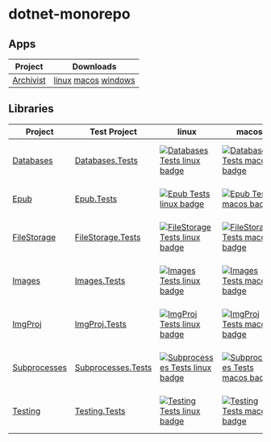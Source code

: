 # dotnet-monorepo

## Apps

| Project | Downloads |
| --- | --- |
| [Archivist](https://github.com/jayruin/dotnet-monorepo/tree/master/src/Archivist) | [linux](https://github.com/jayruin/dotnet-monorepo/releases/download/Archivist/Archivist-linux) [macos](https://github.com/jayruin/dotnet-monorepo/releases/download/Archivist/Archivist-macos) [windows](https://github.com/jayruin/dotnet-monorepo/releases/download/Archivist/Archivist-windows.exe)


## Libraries

| Project | Test Project | linux | macos | windows |
| --- | --- | --- | --- | --- |
| [Databases](https://github.com/jayruin/dotnet-monorepo/tree/master/src/Databases) | [Databases.Tests](https://github.com/jayruin/dotnet-monorepo/tree/master/src/Databases.Tests) | [![Databases Tests linux badge](https://img.shields.io/endpoint?logo=github&style=plastic&url=https%3A%2F%2Fraw.githubusercontent.com%2Fjayruin%2Fdotnet-monorepo%2Fgh-pages%2FDatabases.Tests.badges.linux.json)](https://jayruin.github.io/dotnet-monorepo/Databases.Tests.linux.html) | [![Databases Tests macos badge](https://img.shields.io/endpoint?logo=github&style=plastic&url=https%3A%2F%2Fraw.githubusercontent.com%2Fjayruin%2Fdotnet-monorepo%2Fgh-pages%2FDatabases.Tests.badges.macos.json)](https://jayruin.github.io/dotnet-monorepo/Databases.Tests.macos.html) | [![Databases Tests windows badge](https://img.shields.io/endpoint?logo=github&style=plastic&url=https%3A%2F%2Fraw.githubusercontent.com%2Fjayruin%2Fdotnet-monorepo%2Fgh-pages%2FDatabases.Tests.badges.windows.json)](https://jayruin.github.io/dotnet-monorepo/Databases.Tests.windows.html) |
| [Epub](https://github.com/jayruin/dotnet-monorepo/tree/master/src/Epub) | [Epub.Tests](https://github.com/jayruin/dotnet-monorepo/tree/master/src/Epub.Tests) | [![Epub Tests linux badge](https://img.shields.io/endpoint?logo=github&style=plastic&url=https%3A%2F%2Fraw.githubusercontent.com%2Fjayruin%2Fdotnet-monorepo%2Fgh-pages%2FEpub.Tests.badges.linux.json)](https://jayruin.github.io/dotnet-monorepo/Epub.Tests.linux.html) | [![Epub Tests macos badge](https://img.shields.io/endpoint?logo=github&style=plastic&url=https%3A%2F%2Fraw.githubusercontent.com%2Fjayruin%2Fdotnet-monorepo%2Fgh-pages%2FEpub.Tests.badges.macos.json)](https://jayruin.github.io/dotnet-monorepo/Epub.Tests.macos.html) | [![Epub Tests windows badge](https://img.shields.io/endpoint?logo=github&style=plastic&url=https%3A%2F%2Fraw.githubusercontent.com%2Fjayruin%2Fdotnet-monorepo%2Fgh-pages%2FEpub.Tests.badges.windows.json)](https://jayruin.github.io/dotnet-monorepo/Epub.Tests.windows.html) |
| [FileStorage](https://github.com/jayruin/dotnet-monorepo/tree/master/src/FileStorage) | [FileStorage.Tests](https://github.com/jayruin/dotnet-monorepo/tree/master/src/FileStorage.Tests) | [![FileStorage Tests linux badge](https://img.shields.io/endpoint?logo=github&style=plastic&url=https%3A%2F%2Fraw.githubusercontent.com%2Fjayruin%2Fdotnet-monorepo%2Fgh-pages%2FFileStorage.Tests.badges.linux.json)](https://jayruin.github.io/dotnet-monorepo/FileStorage.Tests.linux.html) | [![FileStorage Tests macos badge](https://img.shields.io/endpoint?logo=github&style=plastic&url=https%3A%2F%2Fraw.githubusercontent.com%2Fjayruin%2Fdotnet-monorepo%2Fgh-pages%2FFileStorage.Tests.badges.macos.json)](https://jayruin.github.io/dotnet-monorepo/FileStorage.Tests.macos.html) | [![FileStorage Tests windows badge](https://img.shields.io/endpoint?logo=github&style=plastic&url=https%3A%2F%2Fraw.githubusercontent.com%2Fjayruin%2Fdotnet-monorepo%2Fgh-pages%2FFileStorage.Tests.badges.windows.json)](https://jayruin.github.io/dotnet-monorepo/FileStorage.Tests.windows.html) |
| [Images](https://github.com/jayruin/dotnet-monorepo/tree/master/src/Images) | [Images.Tests](https://github.com/jayruin/dotnet-monorepo/tree/master/src/Images.Tests) | [![Images Tests linux badge](https://img.shields.io/endpoint?logo=github&style=plastic&url=https%3A%2F%2Fraw.githubusercontent.com%2Fjayruin%2Fdotnet-monorepo%2Fgh-pages%2FImages.Tests.badges.linux.json)](https://jayruin.github.io/dotnet-monorepo/Images.Tests.linux.html) | [![Images Tests macos badge](https://img.shields.io/endpoint?logo=github&style=plastic&url=https%3A%2F%2Fraw.githubusercontent.com%2Fjayruin%2Fdotnet-monorepo%2Fgh-pages%2FImages.Tests.badges.macos.json)](https://jayruin.github.io/dotnet-monorepo/Images.Tests.macos.html) | [![Images Tests windows badge](https://img.shields.io/endpoint?logo=github&style=plastic&url=https%3A%2F%2Fraw.githubusercontent.com%2Fjayruin%2Fdotnet-monorepo%2Fgh-pages%2FImages.Tests.badges.windows.json)](https://jayruin.github.io/dotnet-monorepo/Images.Tests.windows.html) |
| [ImgProj](https://github.com/jayruin/dotnet-monorepo/tree/master/src/ImgProj) | [ImgProj.Tests](https://github.com/jayruin/dotnet-monorepo/tree/master/src/ImgProj.Tests) | [![ImgProj Tests linux badge](https://img.shields.io/endpoint?logo=github&style=plastic&url=https%3A%2F%2Fraw.githubusercontent.com%2Fjayruin%2Fdotnet-monorepo%2Fgh-pages%2FImgProj.Tests.badges.linux.json)](https://jayruin.github.io/dotnet-monorepo/ImgProj.Tests.linux.html) | [![ImgProj Tests macos badge](https://img.shields.io/endpoint?logo=github&style=plastic&url=https%3A%2F%2Fraw.githubusercontent.com%2Fjayruin%2Fdotnet-monorepo%2Fgh-pages%2FImgProj.Tests.badges.macos.json)](https://jayruin.github.io/dotnet-monorepo/ImgProj.Tests.macos.html) | [![ImgProj Tests windows badge](https://img.shields.io/endpoint?logo=github&style=plastic&url=https%3A%2F%2Fraw.githubusercontent.com%2Fjayruin%2Fdotnet-monorepo%2Fgh-pages%2FImgProj.Tests.badges.windows.json)](https://jayruin.github.io/dotnet-monorepo/ImgProj.Tests.windows.html) |
| [Subprocesses](https://github.com/jayruin/dotnet-monorepo/tree/master/src/Subprocesses) | [Subprocesses.Tests](https://github.com/jayruin/dotnet-monorepo/tree/master/src/Subprocesses.Tests) | [![Subprocesses Tests linux badge](https://img.shields.io/endpoint?logo=github&style=plastic&url=https%3A%2F%2Fraw.githubusercontent.com%2Fjayruin%2Fdotnet-monorepo%2Fgh-pages%2FSubprocesses.Tests.badges.linux.json)](https://jayruin.github.io/dotnet-monorepo/Subprocesses.Tests.linux.html) | [![Subprocesses Tests macos badge](https://img.shields.io/endpoint?logo=github&style=plastic&url=https%3A%2F%2Fraw.githubusercontent.com%2Fjayruin%2Fdotnet-monorepo%2Fgh-pages%2FSubprocesses.Tests.badges.macos.json)](https://jayruin.github.io/dotnet-monorepo/Subprocesses.Tests.macos.html) | [![Subprocesses Tests windows badge](https://img.shields.io/endpoint?logo=github&style=plastic&url=https%3A%2F%2Fraw.githubusercontent.com%2Fjayruin%2Fdotnet-monorepo%2Fgh-pages%2FSubprocesses.Tests.badges.windows.json)](https://jayruin.github.io/dotnet-monorepo/Subprocesses.Tests.windows.html) |
| [Testing](https://github.com/jayruin/dotnet-monorepo/tree/master/src/Testing) | [Testing.Tests](https://github.com/jayruin/dotnet-monorepo/tree/master/src/Testing.Tests) | [![Testing Tests linux badge](https://img.shields.io/endpoint?logo=github&style=plastic&url=https%3A%2F%2Fraw.githubusercontent.com%2Fjayruin%2Fdotnet-monorepo%2Fgh-pages%2FTesting.Tests.badges.linux.json)](https://jayruin.github.io/dotnet-monorepo/Testing.Tests.linux.html) | [![Testing Tests macos badge](https://img.shields.io/endpoint?logo=github&style=plastic&url=https%3A%2F%2Fraw.githubusercontent.com%2Fjayruin%2Fdotnet-monorepo%2Fgh-pages%2FTesting.Tests.badges.macos.json)](https://jayruin.github.io/dotnet-monorepo/Testing.Tests.macos.html) | [![Testing Tests windows badge](https://img.shields.io/endpoint?logo=github&style=plastic&url=https%3A%2F%2Fraw.githubusercontent.com%2Fjayruin%2Fdotnet-monorepo%2Fgh-pages%2FTesting.Tests.badges.windows.json)](https://jayruin.github.io/dotnet-monorepo/Testing.Tests.windows.html) |
